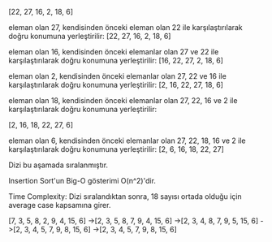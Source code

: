 [22, 27, 16, 2, 18, 6]

eleman olan 27, kendisinden önceki eleman olan 22 ile karşılaştırılarak doğru konumuna yerleştirilir:
[22, 27, 16, 2, 18, 6]

eleman olan 16, kendisinden önceki elemanlar olan 27 ve 22 ile karşılaştırılarak doğru konumuna yerleştirilir:
[16, 22, 27, 2, 18, 6]

eleman olan 2, kendisinden önceki elemanlar olan 27, 22 ve 16 ile karşılaştırılarak doğru konumuna yerleştirilir:
[2, 16, 22, 27, 18, 6]

eleman olan 18, kendisinden önceki elemanlar olan 27, 22, 16 ve 2 ile karşılaştırılarak doğru konumuna yerleştirilir:

[2, 16, 18, 22, 27, 6]

eleman olan 6, kendisinden önceki elemanlar olan 27, 22, 18, 16 ve 2 ile karşılaştırılarak doğru konumuna yerleştirilir:
[2, 6, 16, 18, 22, 27]

Dizi bu aşamada sıralanmıştır.

Insertion Sort'un Big-O gösterimi O(n^2)'dir.

Time Complexity: Dizi sıralandıktan sonra, 18 sayısı ortada olduğu için average case kapsamına girer.



[7, 3, 5, 8, 2, 9, 4, 15, 6] 
->[2, 3, 5, 8, 7, 9, 4, 15, 6]
->[2, 3, 4, 8, 7, 9, 5, 15, 6] 
->[2, 3, 4, 5, 7, 9, 8, 15, 6]
->[2, 3, 4, 5, 7, 9, 8, 15, 6]